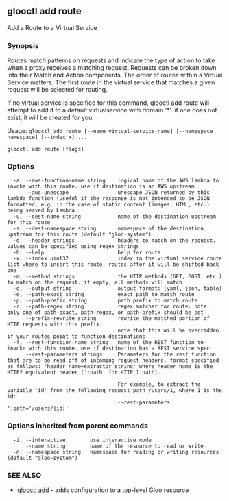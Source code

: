 ## glooctl add route

Add a Route to a Virtual Service

### Synopsis

Routes match patterns on requests and indicate the type of action to take when a proxy receives a matching request. Requests can be broken down into their Match and Action components. The order of routes within a Virtual Service matters. The first route in the virtual service that matches a given request will be selected for routing. 

If no virtual service is specified for this command, glooctl add route will attempt to add it to a default virtualservice with domain '*'. if one does not exist, it will be created for you.

Usage: `glooctl add route [--name virtual-service-name] [--namespace namespace] [--index x] ...`

```
glooctl add route [flags]
```

### Options

```
  -a, --aws-function-name string    logical name of the AWS lambda to invoke with this route. use if destination is an AWS upstream
      --aws-unescape                unescape JSON returned by this lambda function (useful if the response is not intended to be JSON formatted, e.g. in the case of static content (images, HTML, etc.) being served by Lambda
  -u, --dest-name string            name of the destination upstream for this route
  -s, --dest-namespace string       namespace of the destination upstream for this route (default "gloo-system")
  -d, --header strings              headers to match on the request. values can be specified using regex strings
  -h, --help                        help for route
  -x, --index uint32                index in the virtual service route list where to insert this route. routes after it will be shifted back one
  -m, --method strings              the HTTP methods (GET, POST, etc.) to match on the request. if empty, all methods will match 
  -o, --output string               output format: (yaml, json, table)
  -e, --path-exact string           exact path to match route
  -p, --path-prefix string          path prefix to match route
  -r, --path-regex string           regex matcher for route. note: only one of path-exact, path-regex, or path-prefix should be set
      --prefix-rewrite string       rewrite the matched portion of HTTP requests with this prefix.
                                    note that this will be overridden if your routes point to function destinations
  -f, --rest-function-name string   name of the REST function to invoke with this route. use if destination has a REST service spec
      --rest-parameters strings     Parameters for the rest function that are to be read off of incoming request headers. format specified as follows: 'header_name=extractor_string' where header_name is the HTTP2 equivalent header (':path' for HTTP 1 path).
                                    
                                    For example, to extract the variable 'id' from the following request path /users/1, where 1 is the id:
                                    --rest-parameters ':path='/users/{id}'
```

### Options inherited from parent commands

```
  -i, --interactive        use interactive mode
      --name string        name of the resource to read or write
  -n, --namespace string   namespace for reading or writing resources (default "gloo-system")
```

### SEE ALSO

* [glooctl add](glooctl_add.md)	 - adds configuration to a top-level Gloo resource

